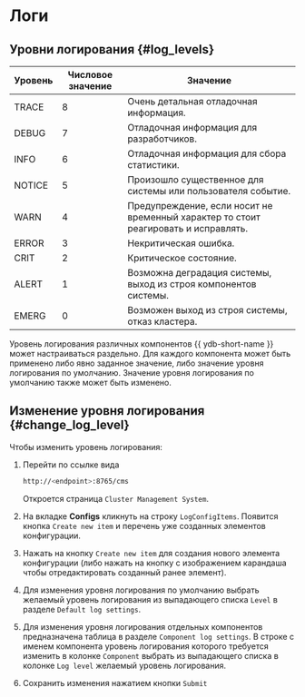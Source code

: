 # Логи

## Уровни логирования {#log_levels}

| Уровень | Числовое значение | Значение|
|---|---|---|
| TRACE | 8 |Очень детальная отладочная информация.|
| DEBUG | 7 |Отладочная информация для разработчиков.|
| INFO | 6 |Отладочная информация для сбора статистики.|
| NOTICE | 5 | Произошло существенное для системы или пользователя событие.|
| WARN | 4 | Предупреждение, если носит не временный характер то стоит реагировать и исправлять.|
| ERROR | 3 | Некритическая ошибка.|
| CRIT | 2 | Критическое состояние.|
| ALERT | 1 | Возможна деградация системы, выход из строя компонентов системы.|
| EMERG | 0 | Возможен выход из строя системы, отказ кластера.|

Уровень логирования различных компонентов {{ ydb-short-name }} может настраиваться раздельно. Для каждого компонента может быть применено либо явно заданное значение, либо значение уровня логирования по умолчанию. Значение уровня логирования по умолчанию также может быть изменено.

## Изменение уровня логирования {#change_log_level}

Чтобы изменить уровень логирования:

1. Перейти по ссылке вида

    ```bash
    http://<endpoint>:8765/cms
    ```

    Откроется страница `Cluster Management System`.
1. На вкладке **Configs** кликнуть на строку `LogConfigItems`. Появится кнопка `Create new item` и перечень уже созданных элементов конфигурации.
1. Нажать на кнопку `Create new item` для создания нового элемента конфигурации (либо нажать на кнопку с изображением карандаша чтобы отредактировать созданный ранее элемент).

1. Для изменения уровня логирования по умолчанию выбрать желаемый уровень логирования из выпадающего списка `Level` в разделе `Default log settings`.

1. Для изменения уровня логирования отдельных компонентов предназначена таблица в разделе `Component log settings`. В строке c именем компонента уровень логирования которого требуется изменить в колонке `Сomponent` выбрать из выпадающего списка в колонке `Log level` желаемый уровень логирования.

1. Сохранить изменения нажатием кнопки `Submit`
